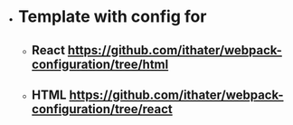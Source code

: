 * # Template with config for 
  * ## React https://github.com/ithater/webpack-configuration/tree/html
  * ## HTML https://github.com/ithater/webpack-configuration/tree/react